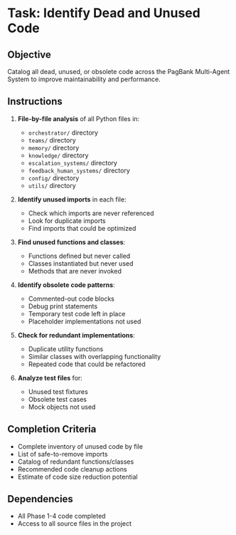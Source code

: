 # Task: Identify Dead and Unused Code

## Objective
Catalog all dead, unused, or obsolete code across the PagBank Multi-Agent System to improve maintainability and performance.

## Instructions
1. **File-by-file analysis** of all Python files in:
   - `orchestrator/` directory
   - `teams/` directory
   - `memory/` directory
   - `knowledge/` directory
   - `escalation_systems/` directory
   - `feedback_human_systems/` directory
   - `config/` directory
   - `utils/` directory

2. **Identify unused imports** in each file:
   - Check which imports are never referenced
   - Look for duplicate imports
   - Find imports that could be optimized

3. **Find unused functions and classes**:
   - Functions defined but never called
   - Classes instantiated but never used
   - Methods that are never invoked

4. **Identify obsolete code patterns**:
   - Commented-out code blocks
   - Debug print statements
   - Temporary test code left in place
   - Placeholder implementations not used

5. **Check for redundant implementations**:
   - Duplicate utility functions
   - Similar classes with overlapping functionality
   - Repeated code that could be refactored

6. **Analyze test files** for:
   - Unused test fixtures
   - Obsolete test cases
   - Mock objects not used

## Completion Criteria
- Complete inventory of unused code by file
- List of safe-to-remove imports
- Catalog of redundant functions/classes
- Recommended code cleanup actions
- Estimate of code size reduction potential

## Dependencies
- All Phase 1-4 code completed
- Access to all source files in the project